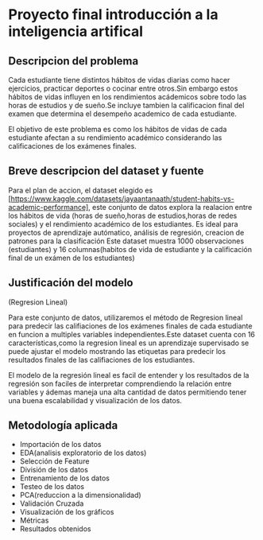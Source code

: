 # Proyecto final introducción a la inteligencia artifical

## Descripcion del problema

Cada estudiante tiene distintos hábitos de vidas diarias como hacer ejercicios, practicar deportes o cocinar entre otros.Sin embargo estos hábitos de vidas influyen en los rendimientos acádemicos sobre todo las horas de estudios y de sueño.Se incluye tambien la calificacion final del examen que determina el desempeño academico de cada estudiante.

El objetivo de este problema es como los hábitos de vidas de cada estudiante afectan a su rendimiento académico considerando las calificaciones de los exámenes finales.

## Breve descripcion del dataset y fuente

Para el plan de accion, el dataset elegido es [https://www.kaggle.com/datasets/jayaantanaath/student-habits-vs-academic-performance], este conjunto de datos explora la realacion entre los hábitos de vida (horas de sueño,horas de estudios,horas de redes sociales) y el rendimiento académico de los estudiantes.
Es ideal para proyectos de aprendizaje autómatico, análisis de regresión, creacion de patrones para la clasificación
Este dataset muestra 1000 observaciones (estudiantes) y 16 columnas(habitos de vida de estudiante y la calificación final de un exámen de los estudiantes)

## Justificación del modelo

(Regresion Lineal)

Para este conjunto de datos, utilizaremos el método de Regresion lineal para predecir las califiaciones de los exámenes finales de cada estudiante en funcion a multiples variables independientes.Este dataset cuenta con 16 características,como la regresion lineal es un aprendizaje supervisado se puede ajustar el modelo mostrando las etiquetas para predecir los resultados finales de las califiaciones de los estudiantes.

El modelo de la regresión lineal es facil de entender y los resultados de la regresión son faciles de interpretar comprendiendo la relación entre variables y ádemas maneja una alta cantidad de datos permitiendo tener una buena escalabilidad y visualización de los datos.

## Metodología aplicada

- Importación de los datos
- EDA(analisis exploratorio de los datos)
- Selección de Feature
- División de los datos
- Entrenamiento de los datos
- Testeo de los datos
- PCA(reduccion a la dimensionalidad)
- Validación Cruzada
- Visualización de los gráficos
- Métricas
- Resultados obtenidos
